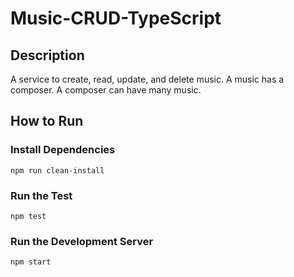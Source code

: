 # Music-CRUD-TypeScript

## Description 
A service to create, read, update, and delete music. A music has a composer. A composer can have many music.

## How to Run

### Install Dependencies
```
npm run clean-install
```

### Run the Test
```
npm test
```

### Run the Development Server
```
npm start
```
